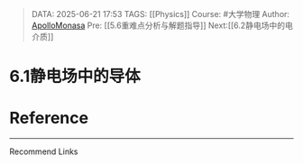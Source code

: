 > DATA: 2025-06-21 17:53
> TAGS: [[Physics]]
> Course: #大学物理 
> Author: [ApolloMonasa](https://github.com/ApolloMonasa)
> Pre: [[5.6重难点分析与解题指导]]
> Next:[[6.2静电场中的电介质]]


# 6.1静电场中的导体


# Reference


---
Recommend Links
